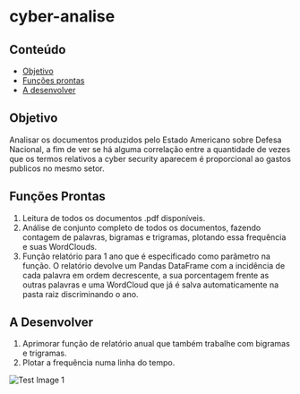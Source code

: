 # cyber-analise

## Conteúdo
* [Objetivo](#objetivo)
* [Funções prontas](#funções-prontas)
* [A desenvolver](#a-desenvolver)

## Objetivo

Analisar os documentos produzidos pelo Estado Americano sobre Defesa Nacional, a fim de ver se há alguma correlação entre a quantidade de vezes que os termos relativos a cyber security aparecem é proporcional ao gastos publicos no mesmo setor.

## Funções Prontas
1. Leitura de todos os documentos .pdf disponíveis.
2. Análise de conjunto completo de todos os documentos, fazendo contagem de palavras, bigramas e trigramas, plotando essa frequência e suas WordClouds.
3. Função relatório para 1 ano que é especificado como parâmetro na função. O relatório devolve um Pandas DataFrame com a incidência de cada palavra em ordem decrescente, a sua porcentagem frente as outras palavras e uma WordCloud que já é salva automaticamente na pasta raiz discriminando o ano.

## A Desenvolver
1. Aprimorar função de relatório anual que também trabalhe com bigramas e trigramas.
2. Plotar a frequência numa linha do tempo.

![Test Image 1](worldcloud.png)
